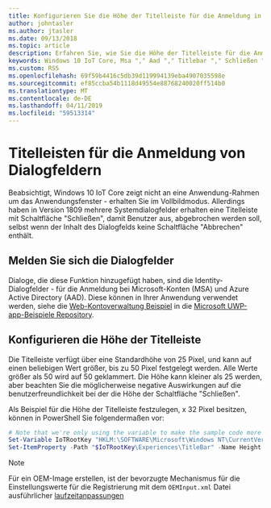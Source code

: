 ```yaml
---
title: Konfigurieren Sie die Höhe der Titelleiste für die Anmeldung in Dialogfeldern
author: johntasler
ms.author: jtasler
ms.date: 09/13/2018
ms.topic: article
description: Erfahren Sie, wie Sie die Höhe der Titelleiste für die Anmeldung in Dialogfelder in Windows 10 IoT Core, Version 1809 konfigurieren.
keywords: Windows 10 IoT Core, Msa "," Aad "," Titlebar "," Schließen "," Abbrechen ", entwickelt, web, Konto WebAccountManagement, Anmeldung anmelden
ms.custom: RS5
ms.openlocfilehash: 69f59b4416c5db39d119994139eba4907035598e
ms.sourcegitcommit: ef85ccba54b1118d49554e88768240020ff514b0
ms.translationtype: MT
ms.contentlocale: de-DE
ms.lasthandoff: 04/11/2019
ms.locfileid: "59513314"
---
```

# <a name="title-bars-for-sign-in-dialogs"></a>Titelleisten für die Anmeldung von Dialogfeldern

Beabsichtigt, Windows 10 IoT Core zeigt nicht an eine Anwendung-Rahmen um das Anwendungsfenster \- erhalten Sie im Vollbildmodus. Allerdings haben in Version 1809 mehrere Systemdialogfelder erhalten eine Titelleiste mit Schaltfläche "Schließen", damit Benutzer aus, abgebrochen werden soll, selbst wenn der Inhalt des Dialogfelds keine Schaltfläche "Abbrechen" enthält.

## <a name="sign-in-dialog-boxes"></a>Melden Sie sich die Dialogfelder

Dialoge, die diese Funktion hinzugefügt haben, sind die Identity-Dialogfelder - für die Anmeldung bei Microsoft-Konten (MSA) und Azure Active Directory (AAD). Diese können in Ihrer Anwendung verwendet werden, siehe die [Web-Kontoverwaltung Beispiel](https://github.com/Microsoft/Windows-universal-samples/tree/master/Samples/WebAccountManagement) in die [Microsoft UWP-app-Beispiele Repository](https://github.com/Microsoft/Windows-universal-samples).

## <a name="configuring-the-title-bar-height"></a>Konfigurieren die Höhe der Titelleiste

Die Titelleiste verfügt über eine Standardhöhe von 25 Pixel, und kann auf einen beliebigen Wert größer, bis zu 50 Pixel festgelegt werden. Alle Werte größer als 50 wird auf 50 geklammert. Die Höhe kann kleiner als 25 werden, aber beachten Sie die möglicherweise negative Auswirkungen auf die benutzerfreundlichkeit bei der die Höhe der Schaltfläche "Schließen".

Als Beispiel für die Höhe der Titelleiste festzulegen, x 32 Pixel besitzen, können in PowerShell Sie folgendermaßen vor:
```powershell
# Note that we're only using the variable to make the sample code more narrow
Set-Variable IoTRootKey "HKLM:\SOFTWARE\Microsoft\Windows NT\CurrentVersion\Winlogon\IoTShellExtension"
Set-ItemProperty -Path "$IoTRootKey\Experiences\TitleBar" -Name Height -Type DWord -Value 32
```

> [!NOTE]
> Für ein OEM-Image erstellen, ist der bevorzugte Mechanismus für die Einstellungswerte für die Registrierung mit dem `OEMInput.xml` Datei ausführlicher [laufzeitanpassungen](/windows-hardware/manufacture/iot/oscustomizations#runtime-customizations)
